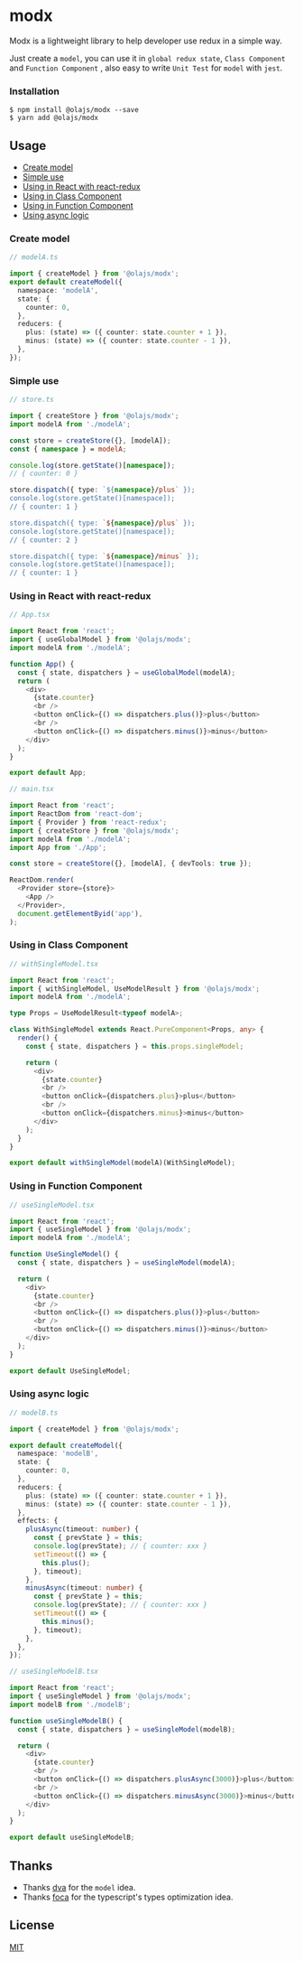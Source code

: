 # modx

Modx is a lightweight library to help developer use redux in a simple way.

Just create a `model`, you can use it in `global redux state`,
`Class Component` and `Function Component` , also easy to write
`Unit Test` for `model` with `jest`.

### Installation

```shell script
$ npm install @olajs/modx --save
$ yarn add @olajs/modx
```

## Usage

- [Create model](#create-model)
- [Simple use](#simple-use)
- [Using in React with react-redux](#using-in-react-with-react-redux)
- [Using in Class Component](#using-in-class-component)
- [Using in Function Component](#using-in-function-component)
- [Using async logic](#using-async-logic)

### Create model

```typescript
// modelA.ts

import { createModel } from '@olajs/modx';
export default createModel({
  namespace: 'modelA',
  state: {
    counter: 0,
  },
  reducers: {
    plus: (state) => ({ counter: state.counter + 1 }),
    minus: (state) => ({ counter: state.counter - 1 }),
  },
});
```

### Simple use

```typescript
// store.ts

import { createStore } from '@olajs/modx';
import modelA from './modelA';

const store = createStore({}, [modelA]);
const { namespace } = modelA;

console.log(store.getState()[namespace]);
// { counter: 0 }

store.dispatch({ type: `${namespace}/plus` });
console.log(store.getState()[namespace]);
// { counter: 1 }

store.dispatch({ type: `${namespace}/plus` });
console.log(store.getState()[namespace]);
// { counter: 2 }

store.dispatch({ type: `${namespace}/minus` });
console.log(store.getState()[namespace]);
// { counter: 1 }
```

### Using in React with react-redux

```typescript jsx
// App.tsx

import React from 'react';
import { useGlobalModel } from '@olajs/modx';
import modelA from './modelA';

function App() {
  const { state, dispatchers } = useGlobalModel(modelA);
  return (
    <div>
      {state.counter}
      <br />
      <button onClick={() => dispatchers.plus()}>plus</button>
      <br />
      <button onClick={() => dispatchers.minus()}>minus</button>
    </div>
  );
}

export default App;
```

```typescript jsx
// main.tsx

import React from 'react';
import ReactDom from 'react-dom';
import { Provider } from 'react-redux';
import { createStore } from '@olajs/modx';
import modelA from './modelA';
import App from './App';

const store = createStore({}, [modelA], { devTools: true });

ReactDom.render(
  <Provider store={store}>
    <App />
  </Provider>,
  document.getElementByid('app'),
);
```

### Using in Class Component

```typescript jsx
// withSingleModel.tsx

import React from 'react';
import { withSingleModel, UseModelResult } from '@olajs/modx';
import modelA from './modelA';

type Props = UseModelResult<typeof modelA>;

class WithSingleModel extends React.PureComponent<Props, any> {
  render() {
    const { state, dispatchers } = this.props.singleModel;

    return (
      <div>
        {state.counter}
        <br />
        <button onClick={dispatchers.plus}>plus</button>
        <br />
        <button onClick={dispatchers.minus}>minus</button>
      </div>
    );
  }
}

export default withSingleModel(modelA)(WithSingleModel);
```

### Using in Function Component

```typescript jsx
// useSingleModel.tsx

import React from 'react';
import { useSingleModel } from '@olajs/modx';
import modelA from './modelA';

function UseSingleModel() {
  const { state, dispatchers } = useSingleModel(modelA);

  return (
    <div>
      {state.counter}
      <br />
      <button onClick={() => dispatchers.plus()}>plus</button>
      <br />
      <button onClick={() => dispatchers.minus()}>minus</button>
    </div>
  );
}

export default UseSingleModel;
```

### Using async logic

```typescript jsx
// modelB.ts

import { createModel } from '@olajs/modx';

export default createModel({
  namespace: 'modelB',
  state: {
    counter: 0,
  },
  reducers: {
    plus: (state) => ({ counter: state.counter + 1 }),
    minus: (state) => ({ counter: state.counter - 1 }),
  },
  effects: {
    plusAsync(timeout: number) {
      const { prevState } = this;
      console.log(prevState); // { counter: xxx }
      setTimeout(() => {
        this.plus();
      }, timeout);
    },
    minusAsync(timeout: number) {
      const { prevState } = this;
      console.log(prevState); // { counter: xxx }
      setTimeout(() => {
        this.minus();
      }, timeout);
    },
  },
});
```

```typescript jsx
// useSingleModelB.tsx

import React from 'react';
import { useSingleModel } from '@olajs/modx';
import modelB from './modelB';

function useSingleModelB() {
  const { state, dispatchers } = useSingleModel(modelB);

  return (
    <div>
      {state.counter}
      <br />
      <button onClick={() => dispatchers.plusAsync(3000)}>plus</button>
      <br />
      <button onClick={() => dispatchers.minusAsync(3000)}>minus</button>
    </div>
  );
}

export default useSingleModelB;
```

## Thanks

- Thanks [dva](https://github.com/dvajs/dva) for the `model` idea.
- Thanks [foca](https://github.com/foca-js/foca) for the typescript's types optimization idea.

## License

[MIT](https://tldrlegal.com/license/mit-license)

